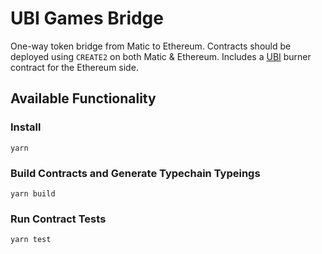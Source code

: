 # UBI Games Bridge

One-way token bridge from Matic to Ethereum. Contracts should be deployed using `CREATE2` on both Matic & Ethereum. Includes a [UBI](https://github.com/DemocracyEarth/ubi) burner contract for the Ethereum side.

## Available Functionality

### Install

`yarn`

### Build Contracts and Generate Typechain Typeings

`yarn build`

### Run Contract Tests

`yarn test`
